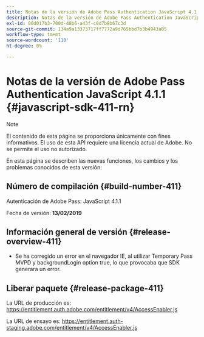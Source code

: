 ```yaml
---
title: Notas de la versión de Adobe Pass Authentication JavaScript 4.1.1
description: Notas de la versión de Adobe Pass Authentication JavaScript 4.1.1
exl-id: 00d017b3-700d-48b6-a43f-c0d7b8b67c3d
source-git-commit: 134a9a13373717ff7772a9d765bbd7b3b4943a85
workflow-type: tm+mt
source-wordcount: '110'
ht-degree: 0%

---
```


# Notas de la versión de Adobe Pass Authentication JavaScript 4.1.1 {#javascript-sdk-411-rn}

>[!NOTE]
>
>El contenido de esta página se proporciona únicamente con fines informativos. El uso de esta API requiere una licencia actual de Adobe. No se permite el uso no autorizado.

En esta página se describen las nuevas funciones, los cambios y los problemas conocidos de esta versión:

## Número de compilación {#build-number-411}

Autenticación de Adobe Pass: JavaScript 4.1.1

Fecha de versión: **13/02/2019**

## Información general de versión {#release-overview-411}

* Se ha corregido un error en el navegador IE, al utilizar Temporary Pass MVPD y backgroundLogin option true, lo que provocaba que SDK generara un error.

## Liberar paquete {#release-package-411}

La URL de producción es: https://entitlement.auth.adobe.com/entitlement/v4/AccessEnabler.js

La URL de ensayo es: https://entitlement.auth-staging.adobe.com/entitlement/v4/AccessEnabler.js
